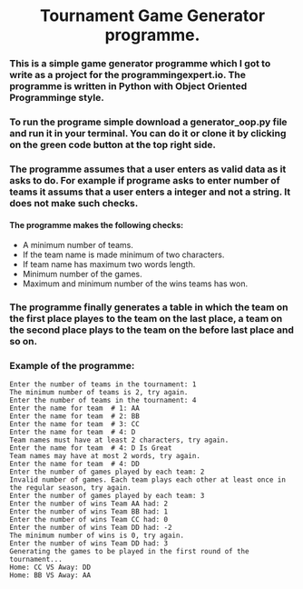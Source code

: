 <h1 align="center">Tournament Game Generator programme.</h1>

### This is a simple game generator programme which I got to write as a project for the programmingexpert.io. The programme is written in Python with Object Oriented Programminge style.

### To run the programe simple download a generator_oop.py file and run it in your terminal. You can do it or clone it by clicking on the green code button at the top right side.

### The programme assumes that a user enters as valid data as it asks to do. For example if programe asks to enter number of teams it assums that a user enters a integer and not a string. It does not make such checks.

#### The programme makes the following checks:

- A minimum number of teams.
- If the team name is made minimum of two characters.
- If team name has maximum two words length.
- Minimum number of the games.
- Maximum and minimum number of the wins teams has won.

### The programme finally generates a table in which the team on the first place playes to the team on the last place, a team on the second place plays to the team on the before last place and so on.

### Example of the programme:

```
Enter the number of teams in the tournament: 1
The minimum number of teams is 2, try again.
Enter the number of teams in the tournament: 4
Enter the name for team  # 1: AA
Enter the name for team  # 2: BB
Enter the name for team  # 3: CC
Enter the name for team  # 4: D
Team names must have at least 2 characters, try again.
Enter the name for team  # 4: D Is Great
Team names may have at most 2 words, try again.
Enter the name for team  # 4: DD
Enter the number of games played by each team: 2
Invalid number of games. Each team plays each other at least once in the regular season, try again.
Enter the number of games played by each team: 3
Enter the number of wins Team AA had: 2
Enter the number of wins Team BB had: 1
Enter the number of wins Team CC had: 0
Enter the number of wins Team DD had: -2
The minimum number of wins is 0, try again.
Enter the number of wins Team DD had: 3
Generating the games to be played in the first round of the tournament...
Home: CC VS Away: DD
Home: BB VS Away: AA
```
